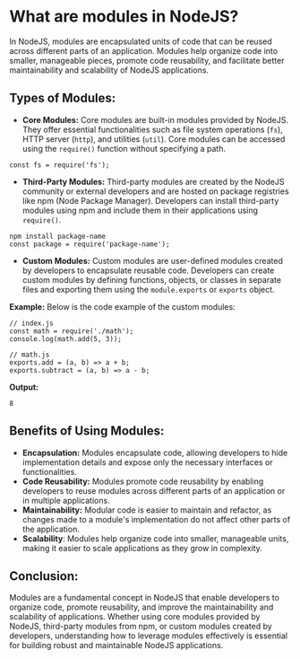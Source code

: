 # What are modules in NodeJS?
In NodeJS, modules are encapsulated units of code that can be reused across different parts of an application. Modules help organize code into smaller, manageable pieces, promote code reusability, and facilitate better maintainability and scalability of NodeJS applications.

## Types of Modules:
- **Core Modules:** Core modules are built-in modules provided by NodeJS. They offer essential functionalities such as file system operations (`fs`), HTTP server (`http`), and utilities (`util`). Core modules can be accessed using the `require()` function without specifying a path.
```
const fs = require('fs');
```
- **Third-Party Modules:** Third-party modules are created by the NodeJS community or external developers and are hosted on package registries like npm (Node Package Manager). Developers can install third-party modules using npm and include them in their applications using `require()`.
```
npm install package-name
const package = require('package-name');
```
- **Custom Modules:** Custom modules are user-defined modules created by developers to encapsulate reusable code. Developers can create custom modules by defining functions, objects, or classes in separate files and exporting them using the `module.exports` or `exports` object.

**Example:** Below is the code example of the custom modules:
```
// index.js
const math = require('./math');
console.log(math.add(5, 3));
```
```
// math.js
exports.add = (a, b) => a + b;
exports.subtract = (a, b) => a - b;
```

**Output:**
```
8
```

## Benefits of Using Modules:
- **Encapsulation:** Modules encapsulate code, allowing developers to hide implementation details and expose only the necessary interfaces or functionalities.
- **Code Reusability:** Modules promote code reusability by enabling developers to reuse modules across different parts of an application or in multiple applications.
- **Maintainability:** Modular code is easier to maintain and refactor, as changes made to a module's implementation do not affect other parts of the application.
- **Scalability**: Modules help organize code into smaller, manageable units, making it easier to scale applications as they grow in complexity.

## Conclusion:
Modules are a fundamental concept in NodeJS that enable developers to organize code, promote reusability, and improve the maintainability and scalability of applications. Whether using core modules provided by NodeJS, third-party modules from npm, or custom modules created by developers, understanding how to leverage modules effectively is essential for building robust and maintainable NodeJS applications.